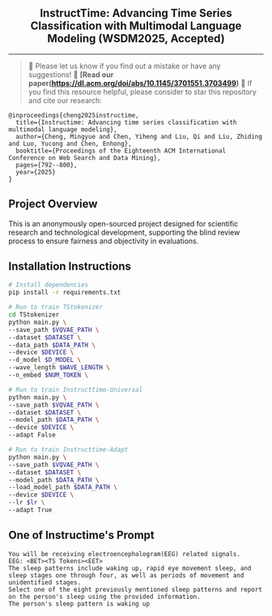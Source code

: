 <div align="center">
  <!-- <h1><b> Time-LLM </b></h1> -->
  <!-- <h2><b> Time-LLM </b></h2> -->
  <h2><b> InstructTime: Advancing Time Series Classification with Multimodal Language Modeling (WSDM2025, Accepted) </b></h2>
</div>

---
>
> 🙋 Please let us know if you find out a mistake or have any suggestions!
> 📄 **[Read our paper(https://dl.acm.org/doi/abs/10.1145/3701551.3703499)**
> 🌟 If you find this resource helpful, please consider to star this repository and cite our research:

```
@inproceedings{cheng2025instructime,
  title={Instructime: Advancing time series classification with multimodal language modeling},
  author={Cheng, Mingyue and Chen, Yiheng and Liu, Qi and Liu, Zhiding and Luo, Yucong and Chen, Enhong},
  booktitle={Proceedings of the Eighteenth ACM International Conference on Web Search and Data Mining},
  pages={792--800},
  year={2025}
}
```

## Project Overview

This is an anonymously open-sourced project designed for scientific research and technological development, supporting the blind review process to ensure fairness and objectivity in evaluations. 

## Installation Instructions

```bash
# Install dependencies
pip install -r requirements.txt

# Run to train TStokenizer
cd TStokenizer
python main.py \
--save_path $VQVAE_PATH \
--dataset $DATASET \
--data_path $DATA_PATH \
--device $DEVICE \
--d_model $D_MODEL \
--wave_length $WAVE_LENGTH \
--n_embed $NUM_TOKEN \

# Run to train Instructtime-Universal
python main.py \
--save_path $VQVAE_PATH \
--dataset $DATASET \
--model_path $DATA_PATH \
--device $DEVICE \
--adapt False

# Run to train Instructtime-Adapt
python main.py \
--save_path $VQVAE_PATH \
--dataset $DATASET \
--model_path $DATA_PATH \
--load_model_path $DATA_PATH \
--device $DEVICE \
--lr $lr \
--adapt True
```

## One of Instructime's Prompt

```
You will be receiving electroencephalogram(EEG) related signals.
EEG: <BET><TS Tokens><EET>
The sleep patterns include waking up, rapid eye movement sleep, and sleep stages one through four, as well as periods of movement and unidentified stages.
Select one of the eight previously mentioned sleep patterns and report on the person's sleep using the provided information.
The person's sleep pattern is waking up
```
